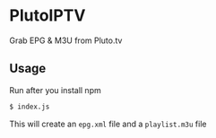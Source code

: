 # PlutoIPTV

Grab EPG & M3U from Pluto.tv


## Usage

Run after you install npm

```bash
$ index.js
```

This will create an `epg.xml` file and a `playlist.m3u` file
